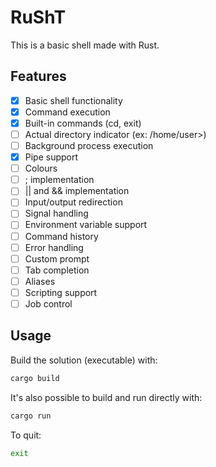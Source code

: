 # RuShT

This is a basic shell made with Rust.

## Features
- [x] Basic shell functionality
- [x] Command execution
- [x] Built-in commands (cd, exit)
- [ ] Actual directory indicator (ex: /home/user>)
- [ ] Background process execution
- [x] Pipe support
- [ ] Colours
- [ ] ; implementation
- [ ] || and && implementation
- [ ] Input/output redirection
- [ ] Signal handling
- [ ] Environment variable support
- [ ] Command history
- [ ] Error handling
- [ ] Custom prompt
- [ ] Tab completion
- [ ] Aliases
- [ ] Scripting support
- [ ] Job control

## Usage
Build the solution (executable) with:
```sh
cargo build
```
  
It's also possible to build and run directly with:
```sh
cargo run
```

To quit:
```sh
exit
```
